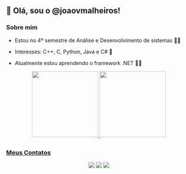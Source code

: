 ## 👋 Olá, sou o @joaovmalheiros!
### Sobre mim

- Estou no 4º semestre de Análise e Desenvolvimento de sistemas 🧑‍💻

- Interesses: C++, C, Python, Java e C# 🎯 

- Atualmente estou aprendendo o framework .NET 👨‍💻 

<div align="center">
  <a href="https://github.com/joaovmalheiros">
  <img height="180em" src="https://github-readme-stats.vercel.app/api?username=joaovmalheiros&show_icons=true&theme=dracula&include_all_commits=true&count_private=true"/>
  <img height="180em" src="https://github-readme-stats.vercel.app/api/top-langs/?username=joaovmalheiros&layout=compact&langs_count=7&theme=dracula"/>
</div>  

  ##
  
### Meus Contatos
 
<div>
  <p align="center">
  <a href="https://instagram.com/joaovmalheiros" target="_blank"><img src="https://img.shields.io/badge/-Instagram-%23E4405F?style=for-the-badge&logo=instagram&logoColor=white" target="_blank"></a> 
  <a href = "mailto:joao.vmalheiros@gmail.com"><img src="https://img.shields.io/badge/-Gmail-%23333?style=for-the-badge&logo=gmail&logoColor=white" target="_blank"></a>
  <a href="https://www.linkedin.com/in/joaovmalheiros/" target="_blank"><img src="https://img.shields.io/badge/-LinkedIn-%230077B5?style=for-the-badge&logo=linkedin&logoColor=white" target="_blank"></a> 
 
